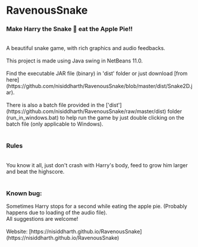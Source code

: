 # RavenousSnake
<h3>Make Harry the Snake 🐍 eat the Apple Pie!!</h3>
<br>
A beautiful snake game, with rich graphics and audio feedbacks.
<br>
<br>
This project is made using Java swing in NetBeans 11.0.
<br>
<br>
Find the executable JAR file (binary) in 'dist' folder or just download [from here](https://github.com/nisiddharth/RavenousSnake/blob/master/dist/Snake2D.jar).
<br>
<br>
There is also a batch file provided in the ['dist'](https://github.com/nisiddharth/RavenousSnake/raw/master/dist) folder (run_in_windows.bat) to help run the game by just double clicking on the batch file (only applicable to Windows).
<br>
<br>
<h3>Rules </h3>
<br>
You know it all, just don't crash with Harry's body, feed to grow him larger and beat the highscore.
<br>
<br>
<h3>Known bug: </h3>
Sometimes Harry stops for a second while eating the apple pie. (Probably happens due to loading of the audio file).
<br>
All suggestions are welcome!
<br>
<br>
Website: [https://nisiddharth.github.io/RavenousSnake](https://nisiddharth.github.io/RavenousSnake)
<br>
